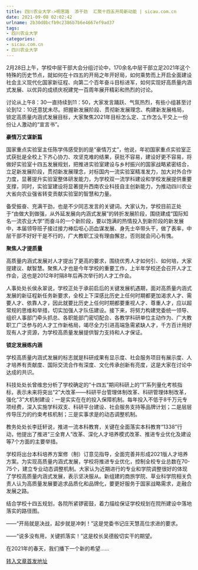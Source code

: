 ```yaml
---
title: 四川农业大学->明思路  添干劲  汇聚十四五开局新动能 | sicau.com.cn
date: 2021-09-08 02:02:42
urlname: 2b30d0bcfb9c2386b7b6e4667ef9ad37
tags: 
- 四川农业大学
categories:
- sicau.com.cn
- 四川农业大学
---
```

2月28日上午，学校中层干部大会分组讨论中，170余名中层干部立足2021年这个特殊的历史节点，就如何在十四五的开局之年开好局，如何乘势而上开启全面建设社会主义现代化国家新征程、向第二个百年奋斗目标进军，如何实现好高质量内涵式发展、以优异的成绩庆祝建党一百周年展开精彩和热烈的讨论。

讨论从上午8：30一直持续到11：50，大家发言踊跃、气氛热烈，有些小组甚至讨论到12：10还意犹未尽。把握新发展阶段、贯彻新发展理念、构建新发展格局，锁定高质量内涵式发展目标，大家聚焦2021年目标怎么定、工作怎么干交上一份份让人激动的“宣言书”。

**豪情万丈谋新篇**

国家重点实验室主任陈学伟感受到的是“豪情万丈”，他说，年初国家重点实验室正式获批是全校上下齐心协力、攻坚克难的结果，获批不容易，建设好更不容易，将做好实验室十四五发展规划，把推进实验室建设与乡村振兴的国家战略紧密结合，立足新发展阶段，贯彻新发展理念，对标国内一流实验室精准发力，加大对外合作力度，显著提升实验室整体研发能力，为学校双一流学科建设和学校发展提供重要支撑，同时，实验室建设将显著提升西南农业科技自主创新能力，为推动四川农业大省向农业强省转变贡献实验室的智慧和力量。

备受振奋、充满干劲，也是不少同志发言的关键词。大家认为，学校目前正处于“由做大到做强，从外延发展向内涵式发展”的转折发展阶段，围绕建成“国际知名一流农业大学”而奋斗的一个新阶段，要以饱满的热情投入到新阶段的新发展中，本届领导班子接过接力棒后呕心沥血谋发展、身先士卒带头干，做了表率，中层干部不好好干是不行的，广大教职工没有理由懈怠，否则就会问心有愧。

**聚焦人才提质量**

高质量内涵式发展对人才提出了更高的要求，围绕优秀人才如何引、如何培，大家提建议、献智慧。聚焦人才也是今年学校的重要工作，上半年学校还会召开人才工作会，这也是2012年时隔8年后再次举行的人才工作会。

人事处处长侯永翠说，学校正处于承前启后的关键发展机遇期，面对高质量内涵式发展的新征程新任务新要求，全校上下深感比历史上任何时期都更加渴求人才、需要人才、依靠人才，因此就要比历史上任何时期都要重视人才、尊重人才，应以超常规的思维和举措，切实加强人才队伍建设。接下来，将努力构建党委统一领导、组织人事部门牵头抓总、各职能部门密切配合、各教学科研单位主动作为、广大教职工广泛参与的人才工作新格局，竭尽全力引进高端急需紧缺人才，千方百计用好现有人才资源，为学校高质量发展提供智力支持和人才保证。

**锁定发展练内涵**

学校高质量内涵式发展的标志就是科研成果有显示度、社会服务项目有展示度、人才培养有贡献度、国际交流合作有深度、文化传承创新有亮度，这是大家在讨论中达成的共识。

科技处处长曾维忠分析了学校确定的“十四五”期间科研上的“1”系列量化考核指标，表示未来将突出“2”大改革——科研平台管理体制改革、科研管理体制改革，强化“3”大机制建设：一是实实在在的投入保障机制。每年投入不低于8千万元专项经费，深入实施学科双支、科研平台建设、社会服务支持等品牌计划；二是层层传导压力的约束考核机制；三是实事求是的动态调整机制。

教务处处长李廷轩说，推进一流本科教育，关键在全面落实本科教育“1338”行动，他提出了推进“三全育人”改革、深化人才培养模式改革、推进专业优化及建设等7个方面的主要举措。

学校将出台本科培养方案修（制）订意见指导，全面完善并形成2021版人才培养方案。为实现高质量内涵式发展，学校将推进专业优化，控制全校专业总数在70-75个，建立专业动态调整机制。大家认为近期进行的专业和学院调整很好的体现了学校高质量内涵式发展，表示坚决服从。新组建的商旅学院、草业科学院相关负责人认为高质量发展要追求品质化和品牌化，要更好服务于国家战略需求，走融合发展之路。

结合学校十四五规划，各院所紧锣密鼓，着力描绘保证学校规划在院所建设中落地落实的路径图。

——“开局就是决战，起步就是冲刺！”这是党委书记庄天慧高位求进的要求。

——“说多没有用，关键抓落实！”这是校长吴德殷切实干的期望。

在2021年的春天，我们播下一个新的希望……



[转入文章首发地址](https://news.sicau.edu.cn/info/1135/60974.htm)
